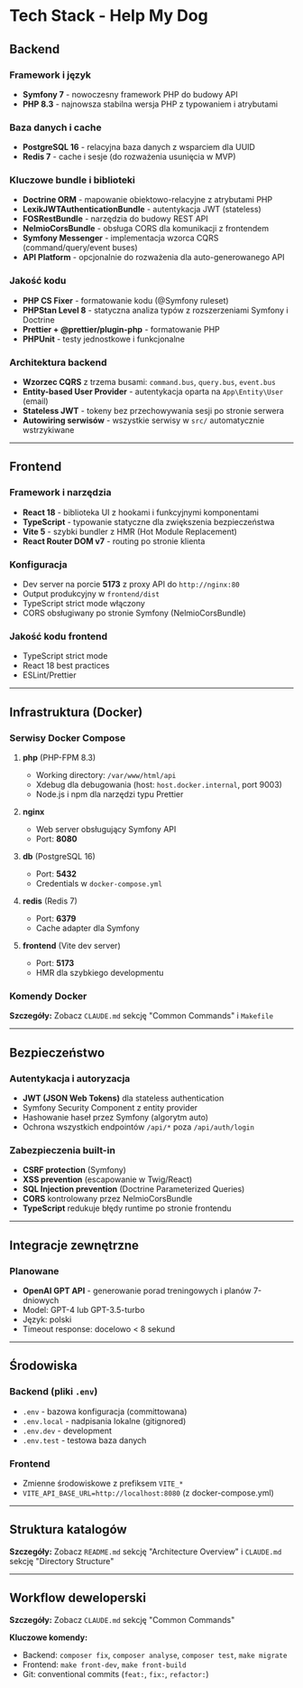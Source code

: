 # Tech Stack - Help My Dog

## Backend

### Framework i język
- **Symfony 7** - nowoczesny framework PHP do budowy API
- **PHP 8.3** - najnowsza stabilna wersja PHP z typowaniem i atrybutami

### Baza danych i cache
- **PostgreSQL 16** - relacyjna baza danych z wsparciem dla UUID
- **Redis 7** - cache i sesje (do rozważenia usunięcia w MVP)

### Kluczowe bundle i biblioteki
- **Doctrine ORM** - mapowanie obiektowo-relacyjne z atrybutami PHP
- **LexikJWTAuthenticationBundle** - autentykacja JWT (stateless)
- **FOSRestBundle** - narzędzia do budowy REST API
- **NelmioCorsBundle** - obsługa CORS dla komunikacji z frontendem
- **Symfony Messenger** - implementacja wzorca CQRS (command/query/event buses)
- **API Platform** - opcjonalnie do rozważenia dla auto-generowanego API

### Jakość kodu
- **PHP CS Fixer** - formatowanie kodu (@Symfony ruleset)
- **PHPStan Level 8** - statyczna analiza typów z rozszerzeniami Symfony i Doctrine
- **Prettier + @prettier/plugin-php** - formatowanie PHP
- **PHPUnit** - testy jednostkowe i funkcjonalne

### Architektura backend
- **Wzorzec CQRS** z trzema busami: `command.bus`, `query.bus`, `event.bus`
- **Entity-based User Provider** - autentykacja oparta na `App\Entity\User` (email)
- **Stateless JWT** - tokeny bez przechowywania sesji po stronie serwera
- **Autowiring serwisów** - wszystkie serwisy w `src/` automatycznie wstrzykiwane

---

## Frontend

### Framework i narzędzia
- **React 18** - biblioteka UI z hookami i funkcyjnymi komponentami
- **TypeScript** - typowanie statyczne dla zwiększenia bezpieczeństwa
- **Vite 5** - szybki bundler z HMR (Hot Module Replacement)
- **React Router DOM v7** - routing po stronie klienta

### Konfiguracja
- Dev server na porcie **5173** z proxy API do `http://nginx:80`
- Output produkcyjny w `frontend/dist`
- TypeScript strict mode włączony
- CORS obsługiwany po stronie Symfony (NelmioCorsBundle)

### Jakość kodu frontend
- TypeScript strict mode
- React 18 best practices
- ESLint/Prettier

---

## Infrastruktura (Docker)

### Serwisy Docker Compose

1. **php** (PHP-FPM 8.3)
   - Working directory: `/var/www/html/api`
   - Xdebug dla debugowania (host: `host.docker.internal`, port 9003)
   - Node.js i npm dla narzędzi typu Prettier

2. **nginx**
   - Web server obsługujący Symfony API
   - Port: **8080**

3. **db** (PostgreSQL 16)
   - Port: **5432**
   - Credentials w `docker-compose.yml`

4. **redis** (Redis 7)
   - Port: **6379**
   - Cache adapter dla Symfony

5. **frontend** (Vite dev server)
   - Port: **5173**
   - HMR dla szybkiego developmentu

### Komendy Docker
**Szczegóły:** Zobacz `CLAUDE.md` sekcję "Common Commands" i `Makefile`

---

## Bezpieczeństwo

### Autentykacja i autoryzacja
- **JWT (JSON Web Tokens)** dla stateless authentication
- Symfony Security Component z entity provider
- Hashowanie haseł przez Symfony (algorytm auto)
- Ochrona wszystkich endpointów `/api/*` poza `/api/auth/login`

### Zabezpieczenia built-in
- **CSRF protection** (Symfony)
- **XSS prevention** (escapowanie w Twig/React)
- **SQL Injection prevention** (Doctrine Parameterized Queries)
- **CORS** kontrolowany przez NelmioCorsBundle
- **TypeScript** redukuje błędy runtime po stronie frontendu

---

## Integracje zewnętrzne

### Planowane
- **OpenAI GPT API** - generowanie porad treningowych i planów 7-dniowych
- Model: GPT-4 lub GPT-3.5-turbo
- Język: polski
- Timeout response: docelowo < 8 sekund

---

## Środowiska

### Backend (pliki `.env`)
- `.env` - bazowa konfiguracja (committowana)
- `.env.local` - nadpisania lokalne (gitignored)
- `.env.dev` - development
- `.env.test` - testowa baza danych

### Frontend
- Zmienne środowiskowe z prefiksem `VITE_*`
- `VITE_API_BASE_URL=http://localhost:8080` (z docker-compose.yml)

---

## Struktura katalogów

**Szczegóły:** Zobacz `README.md` sekcję "Architecture Overview" i `CLAUDE.md` sekcję "Directory Structure"

---

## Workflow deweloperski

**Szczegóły:** Zobacz `CLAUDE.md` sekcję "Common Commands"

**Kluczowe komendy:**
- Backend: `composer fix`, `composer analyse`, `composer test`, `make migrate`
- Frontend: `make front-dev`, `make front-build`
- Git: conventional commits (`feat:`, `fix:`, `refactor:`)
